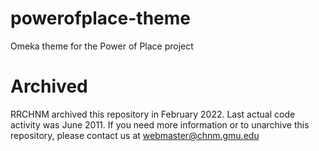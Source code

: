 # powerofplace-theme
Omeka theme for the Power of Place project

# Archived
RRCHNM archived this repository in February 2022. Last actual code activity was June 2011. 
If you need more information or to unarchive this repository, please contact us at  webmaster@chnm.gmu.edu
